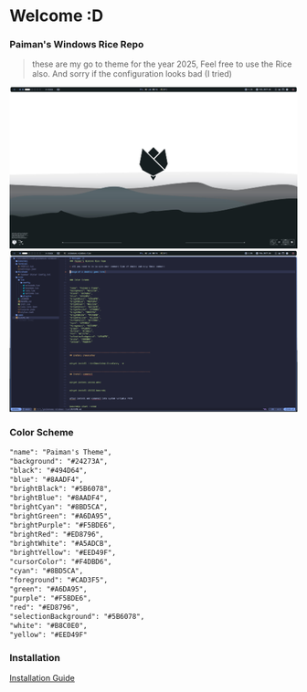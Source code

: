 # Welcome :D
### Paiman's Windows Rice Repo

> these are my go to theme for the year 2025, Feel free to use the Rice also. And sorry if the configuration looks bad (I tried)

![image of a desktop goes here](https://github.com/PaimanUwU/PaimanUwU-Windows-Rice/blob/main/.assets/Screenshots/Screenshot%202025-01-02%20084822.png?raw=true)
![image of a desktop with vim open goes here](https://github.com/PaimanUwU/PaimanUwU-Windows-Rice/blob/main/.assets/Screenshots/Screenshot%202025-01-02%20084920.png?raw=true)

### Color Scheme

```
"name": "Paiman's Theme",
"background": "#24273A",
"black": "#494D64",
"blue": "#8AADF4",
"brightBlack": "#5B6078",
"brightBlue": "#8AADF4",
"brightCyan": "#8BD5CA",
"brightGreen": "#A6DA95",
"brightPurple": "#F5BDE6",
"brightRed": "#ED8796",
"brightWhite": "#A5ADCB",
"brightYellow": "#EED49F",
"cursorColor": "#F4DBD6",
"cyan": "#8BD5CA",
"foreground": "#CAD3F5",
"green": "#A6DA95",
"purple": "#F5BDE6",
"red": "#ED8796",
"selectionBackground": "#5B6078",
"white": "#B8C0E0",
"yellow": "#EED49F"
```

### Installation

[Installation Guide](https://github.com/PaimanUwU/PaimanUwU-Windows-Rice/blob/main/INSTALLATION.md)

